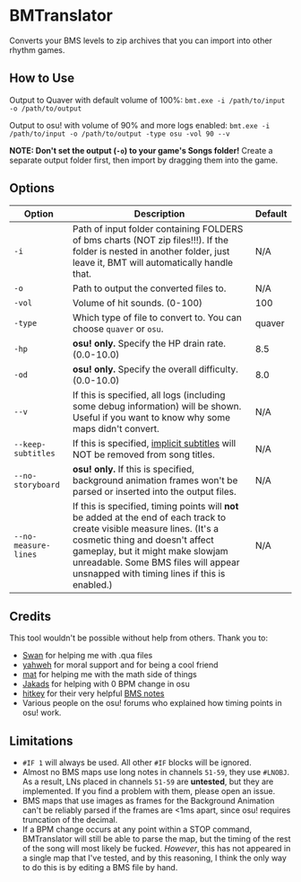 # BMTranslator

Converts your BMS levels to zip archives that you can import into other rhythm games.

## How to Use

Output to Quaver with default volume of 100%: `bmt.exe -i /path/to/input -o /path/to/output`

Output to osu! with volume of 90% and more logs enabled: `bmt.exe -i /path/to/input -o /path/to/output -type osu -vol 90 --v`

**NOTE: Don't set the output (`-o`) to your game's Songs folder!** Create a separate output folder first, then import by dragging them into the game.

## Options

| Option | Description  | Default |
| ------------ | ------------ | ---- |
|  `-i` | Path of input folder containing FOLDERS of bms charts (NOT zip files!!!). If the folder is nested in another folder, just leave it, BMT will automatically handle that.  | N/A |
|  `-o` | Path to output the converted files to. | N/A |
|  `-vol` | Volume of hit sounds. (0-100) | 100 |
|  `-type` | Which type of file to convert to. You can choose `quaver` or `osu`. | quaver |
|  `-hp` | **osu! only.** Specify the HP drain rate. (0.0-10.0) | 8.5 |
|  `-od` | **osu! only.** Specify the overall difficulty. (0.0-10.0) | 8.0 |
|  `--v` | If this is specified, all logs (including some debug information) will be shown. Useful if you want to know why some maps didn't convert. | N/A |
|  `--keep-subtitles` | If this is specified, [implicit subtitles](https://hitkey.nekokan.dyndns.info/cmds.htm#TITLE-IMPLICIT-SUBTITLE) will NOT be removed from song titles. | N/A |
|  `--no-storyboard` | **osu! only.** If this is specified, background animation frames won't be parsed or inserted into the output files. | N/A |
|  `--no-measure-lines` | If this is specified, timing points will **not** be added at the end of each track to create visible measure lines. (It's a cosmetic thing and doesn't affect gameplay, but it might make slowjam unreadable. Some BMS files will appear unsnapped with timing lines if this is enabled.) | N/A |

## Credits

This tool wouldn't be possible without help from others. Thank you to:

- [Swan](https://github.com/Swan) for helping me with .qua files
- [yahweh](https://osu.ppy.sh/users/10465260) for moral support and for being a cool friend
- [mat](https://osu.ppy.sh/users/6283029) for helping me with the math side of things
- [Jakads](https://osu.ppy.sh/users/259972) for helping with 0 BPM change in osu
- [hitkey](https://hitkey.nekokan.dyndns.info) for their very helpful [BMS notes](https://hitkey.nekokan.dyndns.info/cmds.htm)
- Various people on the osu! forums who explained how timing points in osu! work.

## Limitations

- `#IF 1` will always be used. All other `#IF` blocks will be ignored.
- Almost no BMS maps use long notes in channels `51-59`, they use `#LNOBJ`. As a result, LNs placed in channels `51-59` are **untested**, but they are implemented. If you find a problem with them, please open an issue.
- BMS maps that use images as frames for the Background Animation can't be reliably parsed if the frames are <1ms apart, since osu! requires truncation of the decimal.
- If a BPM change occurs at any point within a STOP command, BMTranslator will still be able to parse the map, but the timing of the rest of the song will most likely be fucked. *However*, this has not appeared in a single map that I've tested, and by this reasoning, I think the only way to do this is by editing a BMS file by hand.